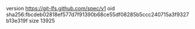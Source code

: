 version https://git-lfs.github.com/spec/v1
oid sha256:fbcdeb02818ef577d7f91390b68ce55df08285b5ccc240715a3f9327b13e319f
size 13925
